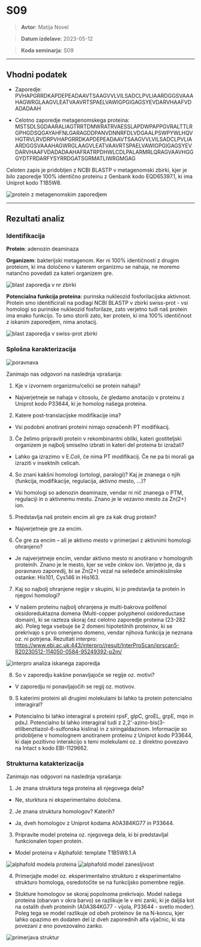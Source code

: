 # S09

> **Avtor**: Matija Novel

> **Datum izdelave**: 2023-05-12

> **Koda seminarja**: S09

---
## Vhodni podatek

- Zaporedje: PVHAPGRRDKAPDEPEADAAVTSAAGVVLVILSADCLPVLIAARDGGSVAAAHAGWRGLAAGVLEATVAAVRTSPAELVAWIGPGIGAGSYEVDARVHAAFVDADADAAH

- Celotno zaporedje metagenomskega proteina: MSTSDLSGDAARALIAGTRRTDMWRATRVAESSLAPDWPAPPGVRALTTLRGPHGDSQGAYAHFNLGARAGDDPANVDNNRFDLVDGAALPSWPYWLHQVHGTRVLRVDRPVHAPGRRDKAPDEPEADAAVTSAAGVVLVILSADCLPVLIAARDGGSVAAAHAGWRGLAAGVLEATVAAVRTSPAELVAWIGPGIGAGSYEVDARVHAAFVDADADAAHAFRATRPDHWLCDLPALARMRLQRAGVAAVHGGGYDTFRDARFYSYRRDGATSGRMATLIWRGMGAG

Celoten zapis je pridobljen z NCBI BLASTP v metagenomski zbirki, kjer je bilo zaporedje 100% identično proteinu z Genbank kodo EQD65397.1, ki ima Uniprot kodo T1B5W8.

![protein z metagenomskim zaporedjem](s09-prot-autoannotation.png)

---
## Rezultati analiz

### Identifikacija

**Protein**: adenozin deaminaza

**Organizem**: bakterijski metagenom. Ker ni 100% identičnosti z drugim proteiom, ki ima določeno v katerem organizmu se nahaja, ne moremo natančno povedati za kateri organizem gre.

![blast zaporedja v nr zbirki](s09-blast-nr-complete.png)

**Potencialna funkcija proteina**: purinska nukleozid fosforilacijska aktivnost. Protein smo identificirali na podlagi NCBI BLASTP v zbirki swiss-prot - vsi homologi so purinske nukleozid fosforilaze, zato verjetno tudi naš protein ima enako funkcijo. To smo storili zato, ker protein, ki ima 100% identičnost z iskanim zaporedjem, nima anotacij.

![blast zaporedja v swiss-prot zbirki](s09-blast-swiss-complete.png)


### Splošna karakterizacija

![poravnava](s09-align-uniprot.png)

Zanimajo nas odgovori na naslednja vprašanja:
1. Kje v izvornem organizmu/celici se protein nahaja?
- Najverjetneje se nahaja v citosolu, če gledamo anotacijo v proteinu z Uniprot kodo P33644, ki je homolog našega proteina.

2. Katere post-translacijske modifikacije ima?
- Vsi podobni anotirani proteini nimajo označenih PT modifikacij.

3. Če želimo pripraviti protein v rekombinantni obliki, kateri gostiteljski organizem je najbolj smiselno izbrati in kateri del proteina bi izražali?
- Lahko ga izrazimo v E.Coli, če nima PT modifikacij. Če ne pa bi morali ga izraziti v insektnih celicah. 

4. So znani kakšni homologi (ortologi, paralogi)? Kaj je znanega o njih (funkcija, modifikacije, regulacija, aktivno mesto, ...)?
- Vsi homologi so adenozin deaminaze, vendar ni nič znanega o PTM, regulaciji in o aktivnemu mestu. Znano je le vezavno mesto za Zn(2+) ion.

5. Predstavlja naš protein encim ali gre za kak drug protein?
- Najverjetneje gre za encim.

6. Če gre za encim – ali je aktivno mesto v primerjavi z aktivnimi homologi ohranjeno?
- Je najverjetneje encim, vendar aktivno mesto ni anotirano v homolognih proteinih. Znano je le mesto, kjer se veže cinkov ion. Verjetno je, da s poravnavo zaporedij, bi se Zn(2+) vezal na seledeče aminokislinske ostanke: His101, Cys146 in His163. 

7. Kaj so najbolj ohranjene regije v skupini, ki jo predstavlja ta protein in njegovi homologi?
- V našem proteinu najbolj ohranjena je multi-bakrova polifenol oksidoreduktazna domena (Multi-copper polyphenol oxidoreductase domain), ki se razteza skoraj čez celotno zaporedje proteina (23-282 ak). Poleg tega vsebuje še 2 domeni hipotetilnih proteinov, ki se prekrivajo s prvo omenjeno domeno, vendar njihova funkcija je neznana oz. ni potrjena. Rezultati interpro: https://www.ebi.ac.uk:443/interpro//result/InterProScan/iprscan5-R20230512-114050-0584-95249392-p2m/


![interpro analiza iskanega zaporedja](s09-interpro.png)

8. So v zaporedju kakšne ponavljajoče se regije oz. motivi?
- V zaporedju ni ponavljajočih se regij oz. motivov.

9. S katerimi proteini ali drugimi molekulami bi lahko ta protein potencialno interagiral?
- Potencialno bi lahko interagiral s proteini rpsF, glpC, groEL, grpE, mqo in pdxJ. Potencialno bi lahko interagiral tudi z 2,2'-azino-bis(3-etilbenztiazol-6-sulfonska kislina) in z siringaldazinom. Informacije so pridobljene v homolognem anotiranem proteinu z Uniprot kodo P33644, ki daje pozitivno interakcijo s temi molekulami oz. z direktno povezavo na Intact s kodo EBI-1129662.





### Strukturna katakterizacija
Zanimajo nas odgovori na naslednja vprašanja:
1. Je znana struktura tega proteina ali njegovega dela?
- Ne, sturktura ni eksperimentalno določena.
2. Je znana struktura homologov? Katerih?
- Ja, dveh homologov z Uniprot kodama A0A384KG77 in P33644.
3. Pripravite model proteina oz. njegovega dela, ki bi predstavljal funkcionalen topen protein. 
- Model proteina v Alphafold: template T1B5W8.1.A

![alphafold modela proteina](s09-AF-model-proteina.png)
![alphafold model zanesljivost](s09-AF-model-zanesljivost.png)

4. Primerjajte model oz. eksperimentalno strukturo z eksperimentalno strukturo homologa, osredotočite se na funkcijsko pomembne regije.
- Stukture homologov se skoraj popolnoma prekrivajo. Model našega proteina (obarvan v okra barvo) se razlikuje le v eni zanki, ki je daljša kot na ostalih dveh proteinih (A0A384KG77 - vijola, P33644 - svetlo moder). Poleg tega se model razlikuje od obeh proteinov še na N-koncu, kjer lahko opazimo en dodaten del iz dveh zaporednih alfa vijačnic, ki sta povezani z eno povezovalno zanko.

![primerjava struktur](s09-primerjava-struktur.png)

